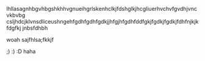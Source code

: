 lhllasagnhbgvhbgshkhhvgnueihgrlskenhclkjfdshglkjhcgliuerhvchvfgvdhjvncvkbvbg
csljhdcjklvnsdliceushngehfgdhfgdhfgdkjjhfgjhfgdhfddfgkjfgdkjfgdkjfdhfnjkjkfdgfkj
jnbsfdhbh


woah sajfhlsa;fkkjf

;)  :)    :D
haha
